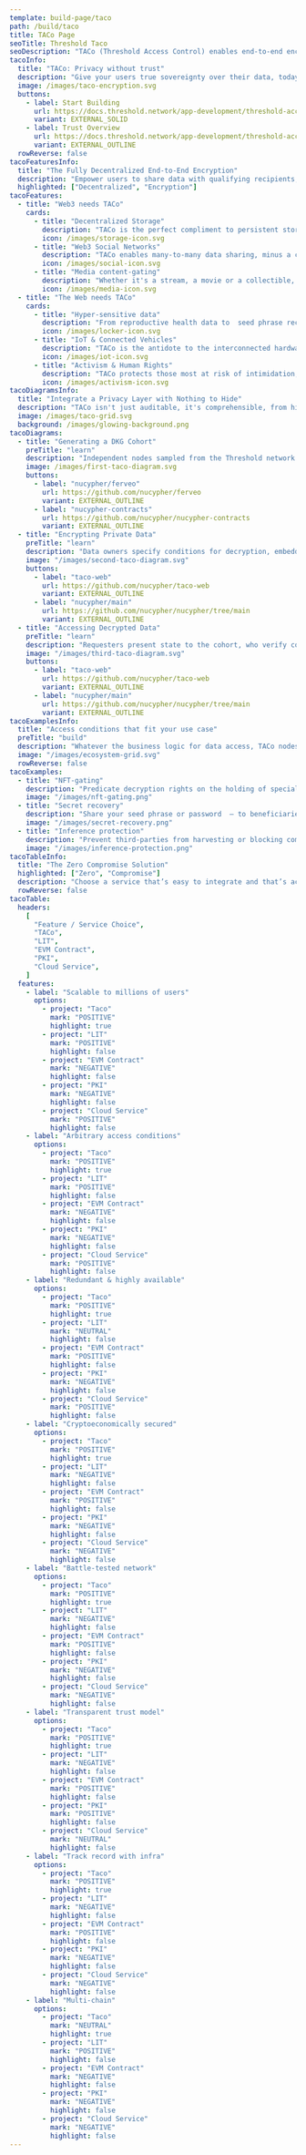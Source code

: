 ```yaml
---
template: build-page/taco
path: /build/taco
title: TACo Page
seoTitle: Threshold Taco
seoDescription: "TACo (Threshold Access Control) enables end-to-end encrypted data sharing and communication."
tacoInfo:
  title: "TACo: Privacy without trust"
  description: "Give your users true sovereignty over their data, today. TACo – the first and only access control layer you aren’t forced to trust."
  image: /images/taco-encryption.svg
  buttons:
    - label: Start Building
      url: https://docs.threshold.network/app-development/threshold-access-control-tac/integration-guide
      variant: EXTERNAL_SOLID
    - label: Trust Overview
      url: https://docs.threshold.network/app-development/threshold-access-control-tac/trust-assumptions/cbd-mainnet-version
      variant: EXTERNAL_OUTLINE
  rowReverse: false
tacoFeaturesInfo:
  title: "The Fully Decentralized End-to-End Encryption"
  description: "Empower users to share data with qualifying recipients, and no-one else Encryption via a decentralized cryptosystem."
  highlighted: ["Decentralized", "Encryption"]
tacoFeatures:
  - title: "Web3 needs TACo"
    cards:
      - title: "Decentralized Storage"
        description: "TACo is the perfect compliment to persistent storage, finally enabling users to grant future access without having to download & re-encrypt locally."
        icon: /images/storage-icon.svg
      - title: "Web3 Social Networks"
        description: "TACo enables many-to-many data sharing, minus a centralized  authority that eventually decides to harvest and monetize interpersonal communication."
        icon: /images/social-icon.svg
      - title: "Media content-gating"
        description: "Whether it's a stream, a movie or a collectible, TACo enforces decryption rights to media, so owning an NFT has meaning beyond a symbolic receipt."
        icon: /images/media-icon.svg
  - title: "The Web needs TACo"
    cards:
      - title: "Hyper-sensitive data"
        description: "From reproductive health data to  seed phrase recovery, TACo is leveraged to ensure that high-stakes data sharing doesn’t involve trusting an intermediary."
        icon: /images/locker-icon.svg
      - title: "IoT & Connected Vehicles"
        description: "TACo is the antidote to the interconnected hardware panopticon, where every waking (and sleeping) moment of our lives is surveilled."
        icon: /images/iot-icon.svg
      - title: "Activism & Human Rights"
        description: "TACo protects those most at risk of intimidation, censorship and reprisal based on a data leaks – whether via a hack, subpoena, or a data vending business model."
        icon: /images/activism-icon.svg
tacoDiagramsInfo:
  title: "Integrate a Privacy Layer with Nothing to Hide"
  description: "TACo isn't just auditable, it's comprehensible, from high-level schematic to client code."
  image: /images/taco-grid.svg
  background: /images/glowing-background.png
tacoDiagrams:
  - title: "Generating a DKG Cohort"
    preTitle: "learn"
    description: "Independent nodes sampled from the Threshold network form a cohort – who collectively generate a DKG public key."
    image: /images/first-taco-diagram.svg
    buttons:
      - label: "nucypher/ferveo"
        url: https://github.com/nucypher/ferveo
        variant: EXTERNAL_OUTLINE
      - label: "nucypher-contracts"
        url: https://github.com/nucypher/nucypher-contracts
        variant: EXTERNAL_OUTLINE
  - title: "Encrypting Private Data"
    preTitle: "learn"
    description: "Data owners specify conditions for decryption, embedded with private data and encrypted with the DKG public key."
    image: "/images/second-taco-diagram.svg"
    buttons:
      - label: "taco-web"
        url: https://github.com/nucypher/taco-web
        variant: EXTERNAL_OUTLINE
      - label: "nucypher/main"
        url: https://github.com/nucypher/nucypher/tree/main
        variant: EXTERNAL_OUTLINE
  - title: "Accessing Decrypted Data"
    preTitle: "learn"
    description: "Requesters present state to the cohort, who verify conditions fulfillment before provisioning decryption material."
    image: "/images/third-taco-diagram.svg"
    buttons:
      - label: "taco-web"
        url: https://github.com/nucypher/taco-web
        variant: EXTERNAL_OUTLINE
      - label: "nucypher/main"
        url: https://github.com/nucypher/nucypher/tree/main
        variant: EXTERNAL_OUTLINE
tacoExamplesInfo:
  title: "Access conditions that fit your use case"
  preTitle: "build"
  description: "Whatever the business logic for data access, TACo nodes will enforce it. Specify and combine EVM, RPC and time-based conditions. Non-blockchain coming soon."
  image: "/images/ecosystem-grid.svg"
  rowReverse: false
tacoExamples:
  - title: "NFT-gating"
    description: "Predicate decryption rights on the holding of special-purpose NFTs. Works for digital media, event streams and beyond."
    image: "/images/nft-gating.png"
  - title: "Secret recovery"
    description: "Share your seed phrase or password  – to beneficiaries or your future self – without risking DOS by an intermediary."
    image: "/images/secret-recovery.png"
  - title: "Inference protection"
    description: "Prevent third-parties from harvesting or blocking communication between end-users and generative models."
    image: "/images/inference-protection.png"
tacoTableInfo:
  title: "The Zero Compromise Solution"
  highlighted: ["Zero", "Compromise"]
  description: "Choose a service that’s easy to integrate and that’s actually decentralized."
  rowReverse: false
tacoTable:
  headers:
    [
      "Feature / Service Choice",
      "TACo",
      "LIT",
      "EVM Contract",
      "PKI",
      "Cloud Service",
    ]
  features:
    - label: "Scalable to millions of users"
      options:
        - project: "Taco"
          mark: "POSITIVE"
          highlight: true
        - project: "LIT"
          mark: "POSITIVE"
          highlight: false
        - project: "EVM Contract"
          mark: "NEGATIVE"
          highlight: false
        - project: "PKI"
          mark: "NEGATIVE"
          highlight: false
        - project: "Cloud Service"
          mark: "POSITIVE"
          highlight: false
    - label: "Arbitrary access conditions"
      options:
        - project: "Taco"
          mark: "POSITIVE"
          highlight: true
        - project: "LIT"
          mark: "POSITIVE"
          highlight: false
        - project: "EVM Contract"
          mark: "NEGATIVE"
          highlight: false
        - project: "PKI"
          mark: "NEGATIVE"
          highlight: false
        - project: "Cloud Service"
          mark: "POSITIVE"
          highlight: false
    - label: "Redundant & highly available"
      options:
        - project: "Taco"
          mark: "POSITIVE"
          highlight: true
        - project: "LIT"
          mark: "NEUTRAL"
          highlight: false
        - project: "EVM Contract"
          mark: "POSITIVE"
          highlight: false
        - project: "PKI"
          mark: "NEGATIVE"
          highlight: false
        - project: "Cloud Service"
          mark: "POSITIVE"
          highlight: false
    - label: "Cryptoeconomically secured"
      options:
        - project: "Taco"
          mark: "POSITIVE"
          highlight: true
        - project: "LIT"
          mark: "NEGATIVE"
          highlight: false
        - project: "EVM Contract"
          mark: "POSITIVE"
          highlight: false
        - project: "PKI"
          mark: "NEGATIVE"
          highlight: false
        - project: "Cloud Service"
          mark: "NEGATIVE"
          highlight: false
    - label: "Battle-tested network"
      options:
        - project: "Taco"
          mark: "POSITIVE"
          highlight: true
        - project: "LIT"
          mark: "NEGATIVE"
          highlight: false
        - project: "EVM Contract"
          mark: "POSITIVE"
          highlight: false
        - project: "PKI"
          mark: "NEGATIVE"
          highlight: false
        - project: "Cloud Service"
          mark: "NEGATIVE"
          highlight: false
    - label: "Transparent trust model"
      options:
        - project: "Taco"
          mark: "POSITIVE"
          highlight: true
        - project: "LIT"
          mark: "NEGATIVE"
          highlight: false
        - project: "EVM Contract"
          mark: "POSITIVE"
          highlight: false
        - project: "PKI"
          mark: "POSITIVE"
          highlight: false
        - project: "Cloud Service"
          mark: "NEUTRAL"
          highlight: false
    - label: "Track record with infra"
      options:
        - project: "Taco"
          mark: "POSITIVE"
          highlight: true
        - project: "LIT"
          mark: "NEGATIVE"
          highlight: false
        - project: "EVM Contract"
          mark: "POSITIVE"
          highlight: false
        - project: "PKI"
          mark: "NEGATIVE"
          highlight: false
        - project: "Cloud Service"
          mark: "NEGATIVE"
          highlight: false
    - label: "Multi-chain"
      options:
        - project: "Taco"
          mark: "NEUTRAL"
          highlight: true
        - project: "LIT"
          mark: "POSITIVE"
          highlight: false
        - project: "EVM Contract"
          mark: "NEGATIVE"
          highlight: false
        - project: "PKI"
          mark: "NEGATIVE"
          highlight: false
        - project: "Cloud Service"
          mark: "NEGATIVE"
          highlight: false
---
```

